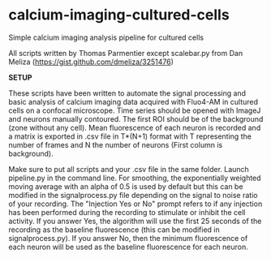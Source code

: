 # calcium-imaging-cultured-cells
Simple calcium imaging analysis pipeline for cultured cells

All scripts written by Thomas Parmentier except scalebar.py from Dan Meliza (https://gist.github.com/dmeliza/3251476)

**SETUP**

These scripts have been written to automate the signal processing and basic analysis of calcium imaging data acquired with Fluo4-AM in cultured cells on a confocal microscope.
Time series should be opened with ImageJ and neurons manually contoured. The first ROI should be of the background (zone without any cell). Mean fluorescence of each neuron is recorded and a matrix is exported in .csv file in T*(N+1) format with T representing the number of frames and N the number of neurons (First column is background).

Make sure to put all scripts and your .csv file in the same folder. Launch pipeline.py in the command line. 
For smoothing, the exponentially weighted moving average with an alpha of 0.5 is used by default but this can be modified in the signalprocess.py file depending on the signal to noise ratio of your recording.
The "Injection Yes or No" prompt refers to if any injection has been performed during the recording to stimulate or inhibit the cell activity. If you answer Yes, the algorithm will use the first 25 seconds of the recording as the baseline fluorescence (this can be modified in signalprocess.py). If you answer No, then the minimum fluorescence of each neuron will be used as the baseline fluorescence for each neuron.
